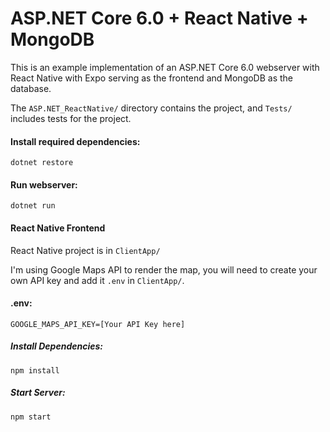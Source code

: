 # ASP.NET Core 6.0 + React Native + MongoDB

This is an example implementation of an ASP.NET Core 6.0 webserver with React Native with Expo serving as the frontend and MongoDB as the database.

The `ASP.NET_ReactNative/` directory contains the project, and `Tests/` includes tests for the project.

#### Install required dependencies:

```
dotnet restore
```

#### Run webserver:

```
dotnet run
```

#### React Native Frontend

React Native project is in `ClientApp/`

I'm using Google Maps API to render the map, you will need to create your own API key and add it `.env` in `ClientApp/`.

#### .env:
```
GOOGLE_MAPS_API_KEY=[Your API Key here]
```

##### Install Dependencies:
```
npm install
```

##### Start Server:

```
npm start
```
